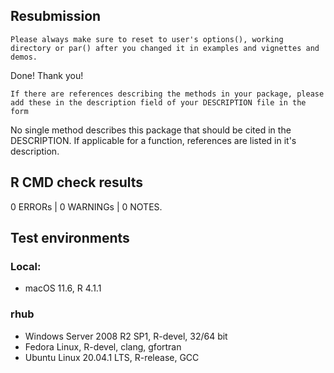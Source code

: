 ## Resubmission

```
Please always make sure to reset to user's options(), working directory or par() after you changed it in examples and vignettes and demos.
```
Done! Thank you!

```
If there are references describing the methods in your package, please add these in the description field of your DESCRIPTION file in the form
```
No single method describes this package that should be cited in the DESCRIPTION. If applicable for a function, references are listed in it's description.

## R CMD check results

0 ERRORs | 0 WARNINGs | 0 NOTES.

## Test environments

### Local:
* macOS 11.6, R 4.1.1

### rhub
* Windows Server 2008 R2 SP1, R-devel, 32/64 bit
* Fedora Linux, R-devel, clang, gfortran
* Ubuntu Linux 20.04.1 LTS, R-release, GCC
